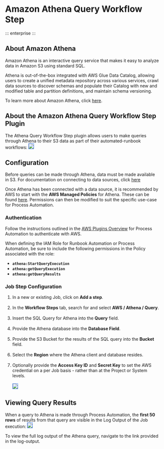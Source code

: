 # Amazon Athena Query Workflow Step

::: enterprise
:::

## About Amazon Athena

Amazon Athena is an interactive query service that makes it easy to analyze data in Amazon S3 using standard SQL.

Athena is out-of-the-box integrated with AWS Glue Data Catalog, allowing users to create a unified metadata repository across various services, 
crawl data sources to discover schemas and populate their Catalog with new and modified table and partition definitions, and maintain schema versioning.

To learn more about Amazon Athena, click [here](https://aws.amazon.com/athena).

## About the Amazon Athena Query Workflow Step Plugin

The Athena Query Workflow Step plugin allows users to make queries through Athena to their S3 data as part of their automated-runbook workflows:
<img style='border:1px solid #327af6' src="/assets/img/aws-athena-job-step-config.png" /><br>

## Configuration

Before queries can be made through Athena, data must be made available in S3. For documentation on connecting to data sources, click [here](https://docs.aws.amazon.com/athena/latest/ug/work-with-data-stores.html)

Once Athena has been connected with a data source, it is recommended by AWS to start with the **AWS Managed Policies** for Athena.  These can be found [here](https://docs.aws.amazon.com/athena/latest/ug/managed-policies.html).
Permissions can then be modified to suit the specific use-case for Process Automation.

### Authentication
Follow the instructions outlined in the [AWS Plugins Overview](/docs/manual/plugins/aws-plugins-overview.html) for Process Automation to authenticate with AWS.

When defining the IAM Role for Runbook Automation or Process Automation, be sure to include the following permissions in the Policy associated with the role:

* **`athena:StartQueryExecution`**
* **`athena:getQueryExecution`**
* **`athena:getQueryResults`**

### Job Step Configuration

1. In a new or existing Job, click on **Add a step**.<br><br>
2. In the **Workflow Steps** tab, search for and select **AWS / Athena / Query**.<br><br>
3. Insert the SQL Query for Athena into the **Query** field.<br><br>
4. Provide the Athena database into the **Database Field**.<br><br>
5. Provide the S3 Bucket for the results of the SQL query into the **Bucket** field.<br><br>
6. Select the **Region** where the Athena client and database resides.<br><br>
7. Optionally provide the **Access Key ID** and **Secret Key** to set the AWS credential on a per Job basis - rather than at the Project or System levels.<br><br>
<img style='border:1px solid #327af6' src="/assets/img/aws-athena-job-step-config.png" /><br>

## Viewing Query Results

When a query to Athena is made through Process Automation, the **first 50 rows** of results from that query are visible in the Log Output of the Job execution:
<img style='border:1px solid #327af6' src="/assets/img/aws-athena-output.png" /><br>

To view the full log output of the Athena query, navigate to the link provided in the log-output.